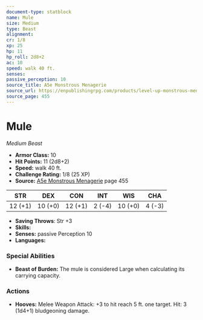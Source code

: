 ```yaml
---
document-type: statblock
name: Mule
size: Medium
type: Beast
alignment: 
cr: 1/8
xp: 25
hp: 11
hp_roll: 2d8+2
ac: 10
speed: walk 40 ft.
senses: 
passive_perception: 10
source_title: A5e Monstrous Menagerie
source_url: https://enpublishingrpg.com/products/level-up-monstrous-menagerie-a5e
source_page: 455
---
```


# Mule

*Medium* *Beast*

- **Armor Class:** 10
- **Hit Points:** 11 (2d8+2)
- **Speed:** walk 40 ft.
- **Challenge Rating:** 1/8 (25 XP)
- **Source:** [A5e Monstrous Menagerie](https://enpublishingrpg.com/products/level-up-monstrous-menagerie-a5e) page 455

| STR | DEX | CON | INT | WIS | CHA |
| --- | --- | --- | --- | --- | --- |
| 12 (+1) | 10 (+0) | 12 (+1) | 2 (-4) | 10 (+0) | 4 (-3) |

- **Saving Throws**: Str +3
- **Skills:** 
- **Senses:** passive Perception 10
- **Languages:** 

### Special Abilities

- **Beast of Burden:** The mule is considered Large when calculating its carrying capacity.

### Actions

- **Hooves:** Melee Weapon Attack: +3 to hit  reach 5 ft.  one target. Hit: 3 (1d4+1) bludgeoning damage.
